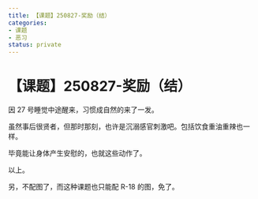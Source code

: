 ```yaml
---
title: 【课题】250827-奖励（结）
categories:
- 课题
- 恶习
status: private
---
```


# 【课题】250827-奖励（结）

因 27 号睡觉中途醒来，习惯成自然的来了一发。

虽然事后很贤者，但那时那刻，也许是沉溺感官刺激吧。包括饮食重油重辣也一样。

毕竟能让身体产生安慰的，也就这些动作了。

以上。

另，不配图了，而这种课题也只能配 R-18 的图，免了。
